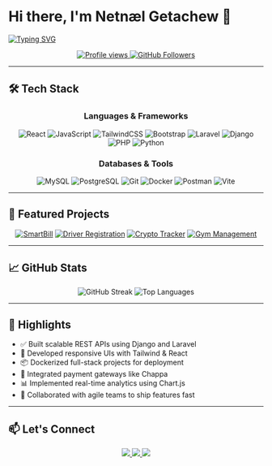 # Hi there, I'm Netnæl Getachew 👋

[![Typing SVG](https://readme-typing-svg.demolab.com?font=Fira+Code&weight=600&size=24&pause=1000&color=4F46E5&width=435&lines=FullStack+Web+Developer;Laravel+%7C+React+%7C+Django+Expert;Clean+Code+Enthusiast)](https://git.io/typing-svg)

<p align="center">
  <a href="https://github.com/coderun23-cloud">
    <img src="https://komarev.com/ghpvc/?username=coderun23-cloud&label=Profile%20views&color=0e75b6&style=flat" alt="Profile views"/>
  </a>
  <a href="https://github.com/coderun23-cloud?tab=followers">
    <img src="https://img.shields.io/github/followers/coderun23-cloud?label=Followers&style=social" alt="GitHub Followers"/>
  </a>
</p>

---

## 🛠️ Tech Stack

<div align="center">

### Languages & Frameworks

![React](https://img.shields.io/badge/React-20232A?style=for-the-badge&logo=react&logoColor=61DAFB)
![JavaScript](https://img.shields.io/badge/JavaScript-F7DF1E?style=for-the-badge&logo=javascript&logoColor=000)
![TailwindCSS](https://img.shields.io/badge/TailwindCSS-38B2AC?style=for-the-badge&logo=tailwind-css&logoColor=white)
![Bootstrap](https://img.shields.io/badge/Bootstrap-7952B3?style=for-the-badge&logo=bootstrap&logoColor=fff)
![Laravel](https://img.shields.io/badge/Laravel-FF2D20?style=for-the-badge&logo=laravel&logoColor=white)
![Django](https://img.shields.io/badge/Django-092E20?style=for-the-badge&logo=django&logoColor=white)
![PHP](https://img.shields.io/badge/PHP-777BB4?style=for-the-badge&logo=php&logoColor=fff)
![Python](https://img.shields.io/badge/Python-3776AB?style=for-the-badge&logo=python&logoColor=white)

### Databases & Tools

![MySQL](https://img.shields.io/badge/MySQL-4479A1?style=for-the-badge&logo=mysql&logoColor=white)
![PostgreSQL](https://img.shields.io/badge/PostgreSQL-4169E1?style=for-the-badge&logo=postgresql&logoColor=white)
![Git](https://img.shields.io/badge/Git-F05032?style=for-the-badge&logo=git&logoColor=white)
![Docker](https://img.shields.io/badge/Docker-2496ED?style=for-the-badge&logo=docker&logoColor=white)
![Postman](https://img.shields.io/badge/Postman-FF6C37?style=for-the-badge&logo=postman&logoColor=white)
![Vite](https://img.shields.io/badge/Vite-646CFF?style=for-the-badge&logo=vite&logoColor=white)

</div>

---

## 🚀 Featured Projects

<div align="center">

[![SmartBill](https://github-readme-stats.vercel.app/api/pin/?username=coderun23-cloud&repo=Smart_Bill&theme=radical)](https://github.com/coderun23-cloud/Smart_Bill)
[![Driver Registration](https://github-readme-stats.vercel.app/api/pin/?username=coderun23-cloud&repo=driver_registration&theme=radical)](https://github.com/coderun23-cloud/driver_registration)
[![Crypto Tracker](https://github-readme-stats.vercel.app/api/pin/?username=coderun23-cloud&repo=Personal-crypto-tracker&theme=radical)](https://github.com/coderun23-cloud/Personal-crypto-tracker)
[![Gym Management](https://github-readme-stats.vercel.app/api/pin/?username=coderun23-cloud&repo=gym_manegement_system&theme=radical)](https://github.com/coderun23-cloud/gym_manegement_system)

</div>

---

## 📈 GitHub Stats

<div align="center">

![GitHub Streak](https://streak-stats.demolab.com?user=coderun23-cloud&theme=radical&hide_border=true)
![Top Languages](https://github-readme-stats.vercel.app/api/top-langs/?username=coderun23-cloud&layout=compact&theme=radical&hide_border=true)

</div>

---

## 🌟 Highlights

- ✅ Built scalable REST APIs using Django and Laravel
- 🎯 Developed responsive UIs with Tailwind & React
- 📦 Dockerized full-stack projects for deployment
- 🔄 Integrated payment gateways like Chappa
- 📊 Implemented real-time analytics using Chart.js
- 👥 Collaborated with agile teams to ship features fast

---

## 📫 Let's Connect

<p align="center">
  <a href="https://linkedin.com/in/yourprofile" target="_blank">
    <img src="https://img.shields.io/badge/LinkedIn-0077B5?style=for-the-badge&logo=linkedin&logoColor=white" />
  </a>
  <a href="mailto:your.email@example.com">
    <img src="https://img.shields.io/badge/Gmail-D14836?style=for-the-badge&logo=gmail&logoColor=white" />
  </a>
  <a href="https://twitter.com/yourhandle" target="_blank">
    <img src="https://img.shields.io/badge/Twitter-1DA1F2?style=for-the-badge&logo=twitter&logoColor=white" />
  </a>
</p>
